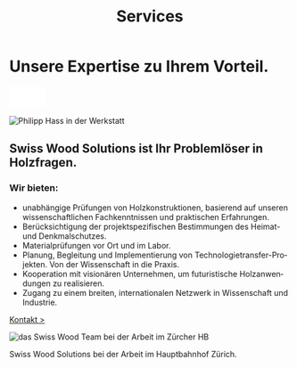 ﻿---
lang: de
title: 'Services'
order: 6
---

<div class="full-width-kenburns">
<div class="wrap-bg-image">

# Unsere Expertise zu Ihrem Vorteil.

![arrow down](/assets/images/arrow-d-white.svg)

</div>
<img srcset="/assets/images/services_cover2_2x.jpg"
     src="/assets/images/services_cover2.jpg" alt="Philipp Hass in der Werkstatt">
</div>

<div class="full-width">
<div class="wrap -center">

## Swiss Wood Solutions ist Ihr Problemlöser in Holzfragen.

### Wir bieten:

  - unabhängige Prüfungen von Holzkonstruktionen, basierend auf unseren wissenschaftlichen Fachkenntnissen und praktischen Erfahrungen.
  - Berücksichtigung der projektspezifischen Bestimmungen des Heimat- und Denkmalschutzes.
  - Materialprüfungen vor Ort und im Labor.
  - Planung, Begleitung und Implementierung von Technologietransfer-Projekten. Von der Wissenschaft in die Praxis.  
  - Kooperation mit visionären Unternehmen, um futuristische Holzanwendungen zu realisieren.
  - Zugang zu einem breiten, internationalen Netzwerk in Wissenschaft und Industrie.

<p class="extra-margin-top"><a class="btn" href="/de/contact">Kontakt ></a></p>

<img srcset="/assets/images/services_cover_2x.jpg"
     src="/assets/images/services_cover.jpg" alt="das Swiss Wood Team bei der Arbeit im Zürcher HB">
<figcaption>Swiss Wood Solutions bei der Arbeit im Hauptbahnhof Zürich.</figcaption>

</div>
</div>
